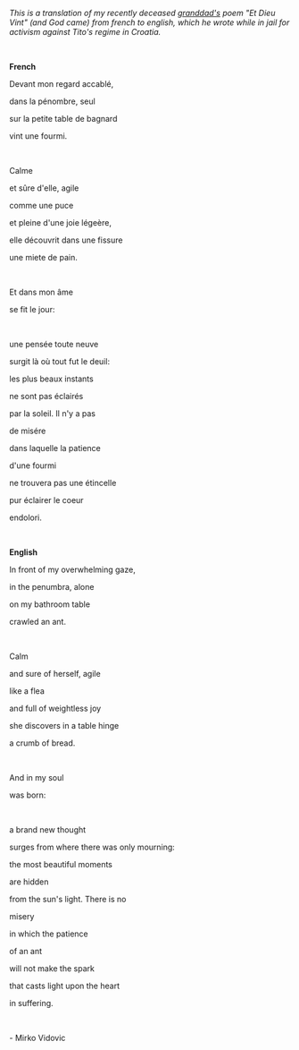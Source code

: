 _This is a translation of my recently deceased [granddad's](https://en.wikipedia.org/wiki/Mirko_Vidovi%C4%87) poem "Et Dieu Vint" (and God came) from french to english, which he wrote while in jail for activism against Tito's regime in Croatia._

&nbsp;

**French**

Devant mon regard accablé,

dans la pénombre, seul

sur la petite table de bagnard

vint une fourmi.

&nbsp;

Calme

et sûre d'elle, agile

comme une puce

et pleine d'une joie légeère,

elle découvrit dans une fissure

une miete de pain.

&nbsp;

Et dans mon âme

se fit le jour:

&nbsp;

une pensée toute neuve

surgit là où tout fut le deuil:

les plus beaux instants

ne sont pas éclairés

par la soleil. Il n'y a pas

de misére

dans laquelle la patience

d'une fourmi

ne trouvera pas une étincelle

pur éclairer le coeur

endolori.

&nbsp;

**English**

In front of my overwhelming gaze,

in the penumbra, alone

on my bathroom table

crawled an ant.

&nbsp;

Calm

and sure of herself, agile

like a flea

and full of weightless joy

she discovers in a table hinge

a crumb of bread.

&nbsp;

And in my soul

was born:

&nbsp;

a brand new thought

surges from where there was only mourning:

the most beautiful moments

are hidden

from the sun's light. There is no

misery

in which the patience

of an ant

will not make the spark

that casts light upon the heart

in suffering.

&nbsp;

\- Mirko Vidovic
